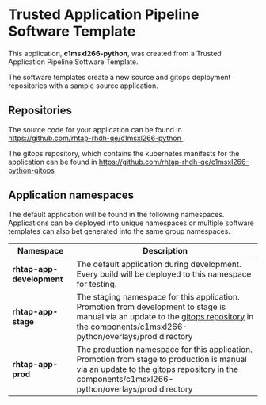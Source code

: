 # Trusted Application Pipeline Software Template

This application, **c1msxl266-python**, was created from a Trusted Application Pipeline Software Template.

The software templates create a new source and gitops deployment repositories with a sample source application. 

## Repositories

The source code for your application can be found in [https://github.com/rhtap-rhdh-qe/c1msxl266-python ](https://github.com/rhtap-rhdh-qe/c1msxl266-python ).
 
The gitops repository, which contains the kubernetes manifests for the application can be found in 
[https://github.com/rhtap-rhdh-qe/c1msxl266-python-gitops ](https://github.com/rhtap-rhdh-qe/c1msxl266-python-gitops ) 

## Application namespaces 

The default application will be found in the following namespaces. Applications can be deployed into unique namespaces or multiple software templates can also bet generated into the same group namespaces.  

|  Namespace   |  Description   |  
| -------- | -------- |   
| **rhtap-app-development** | The default application during development. Every build will be deployed to this namespace for testing. | 
| **rhtap-app-stage** | The staging namespace for this application. Promotion from development to stage is manual via an update to the [gitops repository](https://github.com/rhtap-rhdh-qe/c1msxl266-python-gitops ) in the components/c1msxl266-python/overlays/prod directory |  
| **rhtap-app-prod** | The production namespace for this application. Promotion from stage to production is manual via an update to the [gitops repository](https://github.com/rhtap-rhdh-qe/c1msxl266-python-gitops ) in the components/c1msxl266-python/overlays/prod directory | 